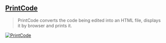 ## [PrintCode](https://marketplace.visualstudio.com/items?itemName=nobuhito.printcode)

> PrintCode converts the code being edited into an HTML file, displays it by browser and prints it.

[![PrintCode](https://raw.githubusercontent.com/nobuhito/vscode.printcode/master/printcode.gif)](https://raw.githubusercontent.com/nobuhito/vscode.printcode/master/printcode.gif)